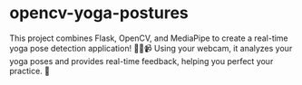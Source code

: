 # opencv-yoga-postures
This project combines Flask, OpenCV, and MediaPipe to create a real-time yoga pose detection application! 🧘‍♀️📹 Using your webcam, it analyzes your yoga poses and provides real-time feedback, helping you perfect your practice. 🚀
